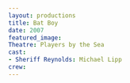 ```yaml
---
layout: productions
title: Bat Boy
date: 2007
featured_image:
Theatre: Players by the Sea
cast:
- Sheriff Reynolds: Michael Lipp
crew:
---
```

